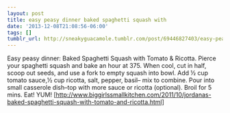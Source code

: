 ```yaml
---
layout: post
title: easy peasy dinner baked spaghetti squash with
date: '2013-12-08T21:08:56-06:00'
tags: []
tumblr_url: http://sneakyguacamole.tumblr.com/post/69446827403/easy-peasy-dinner-baked-spaghetti-squash-with
---
```

Easy peasy dinner: Baked Spaghetti Squash with Tomato & Ricotta. Pierce your spaghetti squash and bake an hour at 375. When cool, cut in half, scoop out seeds, and use a fork to empty squash into bowl. Add ½ cup tomato sauce,½ cup ricotta, salt, pepper, basil– mix to combine. Pour into small casserole dish–top with more sauce or ricotta (optional). Broil for 5 mins. Eat! YUM! [http://www.biggirlssmallkitchen.com/2011/10/jordanas-baked-spaghetti-squash-with-tomato-and-ricotta.html]
